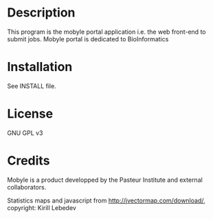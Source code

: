 # Description

This program is the mobyle portal application i.e. the web front-end to submit jobs.
Mobyle portal is dedicated to BioInformatics

# Installation

See INSTALL file.

# License

GNU GPL v3

# Credits

Mobyle is a product developped by the Pasteur Institute and external collaborators.


Statistics maps and javascript from http://jvectormap.com/download/, copyright: Kirill Lebedev

